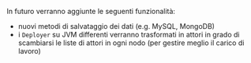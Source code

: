In futuro verranno aggiunte le seguenti funzionalità:
* nuovi metodi di salvataggio dei dati (e.g. MySQL, MongoDB)
* i `Deployer` su JVM differenti verranno trasformati in attori in grado di scambiarsi le liste di attori in ogni nodo (per gestire meglio il carico di lavoro)